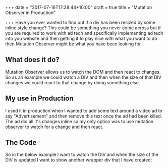 +++
date = "2017-07-16T17:38:44+10:00"
draft = true
title = "Mutation Observer in Production"

+++
Have you ever wanted to find out if a div has been resized
by some inline style change? This could be something you never
come across but if you are required to work with ad tech
and specifically implementing ad tech into you website and then
getting it to play nice with what you want to do then Mutation Observer
might be what you have been looking for.

## What does it do?

Mutation Observer allows us to watch the DOM and then
react to changes. So as an example we could watch a DIV
and then when the size of that DIV changes we could react
to that change by doing something else. 

## My use in Production

I used it in production when I wanted to add some text
around a video ad to say "Advertisement" and then remove
this text once the ad had been killed. The ad did all it's
changes inline so my only option was to use mutation observer
to watch for a change and then react.

## The Code

So in the below example I want to watch the DIV and when
the size of the DIV is updated I want to show another wrapper
div that I have created:


